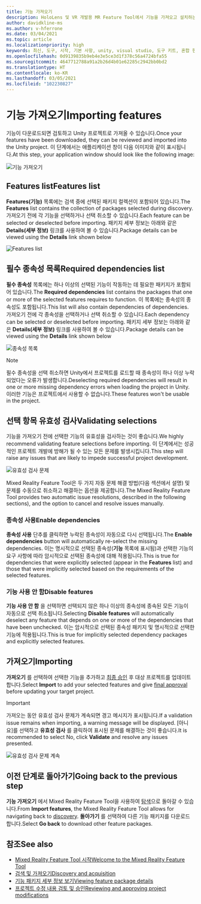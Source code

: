 ```yaml
---
title: 기능 가져오기
description: HoloLens 및 VR 개발용 MR Feature Tool에서 기능을 가져오고 설치하는 방법에 대해 알아봅니다.
author: davidkline-ms
ms.author: v-hferrone
ms.date: 03/04/2021
ms.topic: article
ms.localizationpriority: high
keywords: 최신, 도구, 시작, 기본 사항, unity, visual studio, 도구 키트, 혼합 현실 헤드셋, windows mixed reality 헤드셋, 가상 현실 헤드셋, 설치, Windows, HoloLens, 에뮬레이터, unreal, openxr
ms.openlocfilehash: 0d9139835b9eb4e3e5ce3d1f378c56a4724bfa55
ms.sourcegitcommit: 4647712788a91a2b26d4b01e62285c2942bb0bd2
ms.translationtype: HT
ms.contentlocale: ko-KR
ms.lasthandoff: 03/05/2021
ms.locfileid: "102230827"
---
```

# <a name="importing-features"></a><span data-ttu-id="dcaef-104">기능 가져오기</span><span class="sxs-lookup"><span data-stu-id="dcaef-104">Importing features</span></span>

<span data-ttu-id="dcaef-105">기능이 다운로드되면 검토하고 Unity 프로젝트로 가져올 수 있습니다.</span><span class="sxs-lookup"><span data-stu-id="dcaef-105">Once your features have been downloaded, they can be reviewed and imported into the Unity project.</span></span> <span data-ttu-id="dcaef-106">이 단계에서는 애플리케이션 창이 다음 이미지와 같이 표시됩니다.</span><span class="sxs-lookup"><span data-stu-id="dcaef-106">At this step, your application window should look like the following image:</span></span>

![기능 가져오기](images/FeatureToolImport.png)

## <a name="features-list"></a><span data-ttu-id="dcaef-108">Features list</span><span class="sxs-lookup"><span data-stu-id="dcaef-108">Features list</span></span>

<span data-ttu-id="dcaef-109">**Features(기능)** 목록에는 검색 중에 선택된 패키지 컬렉션이 포함되어 있습니다.</span><span class="sxs-lookup"><span data-stu-id="dcaef-109">The **Features** list contains the collection of packages selected during discovery.</span></span> <span data-ttu-id="dcaef-110">가져오기 전에 각 기능을 선택하거나 선택 취소할 수 있습니다.</span><span class="sxs-lookup"><span data-stu-id="dcaef-110">Each feature can be selected or deselected before importing.</span></span> <span data-ttu-id="dcaef-111">패키지 세부 정보는 아래와 같은 **Details(세부 정보)** 링크를 사용하여 볼 수 있습니다.</span><span class="sxs-lookup"><span data-stu-id="dcaef-111">Package details can be viewed using the **Details** link shown below</span></span>

![Features list](images/FeaturesList.png)

## <a name="required-dependencies-list"></a><span data-ttu-id="dcaef-113">필수 종속성 목록</span><span class="sxs-lookup"><span data-stu-id="dcaef-113">Required dependencies list</span></span>

<span data-ttu-id="dcaef-114">**필수 종속성** 목록에는 하나 이상의 선택된 기능이 작동하는 데 필요한 패키지가 포함되어 있습니다.</span><span class="sxs-lookup"><span data-stu-id="dcaef-114">The **Required dependencies** list contains the packages that one or more of the selected features requires to function.</span></span> <span data-ttu-id="dcaef-115">이 목록에는 종속성의 종속성도 포함됩니다.</span><span class="sxs-lookup"><span data-stu-id="dcaef-115">This list will also contain dependencies of dependencies.</span></span> <span data-ttu-id="dcaef-116">가져오기 전에 각 종속성을 선택하거나 선택 취소할 수 있습니다.</span><span class="sxs-lookup"><span data-stu-id="dcaef-116">Each dependency can be selected or deselected before importing.</span></span> <span data-ttu-id="dcaef-117">패키지 세부 정보는 아래와 같은 **Details(세부 정보)** 링크를 사용하여 볼 수 있습니다.</span><span class="sxs-lookup"><span data-stu-id="dcaef-117">Package details can be viewed using the **Details** link shown below</span></span>

![종속성 목록](images/RequiredDependencyList.png)

> [!NOTE]
> <span data-ttu-id="dcaef-119">필수 종속성을 선택 취소하면 Unity에서 프로젝트를 로드할 때 종속성이 하나 이상 누락되었다는 오류가 발생합니다.</span><span class="sxs-lookup"><span data-stu-id="dcaef-119">Deselecting required dependencies will result in one or more missing dependency errors when loading the project in Unity.</span></span> <span data-ttu-id="dcaef-120">이러한 기능은 프로젝트에서 사용할 수 없습니다.</span><span class="sxs-lookup"><span data-stu-id="dcaef-120">These features won't be usable in the project.</span></span>

## <a name="validating-selections"></a><span data-ttu-id="dcaef-121">선택 항목 유효성 검사</span><span class="sxs-lookup"><span data-stu-id="dcaef-121">Validating selections</span></span>

<span data-ttu-id="dcaef-122">기능을 가져오기 전에 선택한 기능의 유효성을 검사하는 것이 좋습니다.</span><span class="sxs-lookup"><span data-stu-id="dcaef-122">We highly recommend validating feature selections before importing.</span></span> <span data-ttu-id="dcaef-123">이 단계에서는 성공적인 프로젝트 개발에 방해가 될 수 있는 모든 문제를 발생시킵니다.</span><span class="sxs-lookup"><span data-stu-id="dcaef-123">This step will raise any issues that are likely to impede successful project development.</span></span>

![유효성 검사 문제](images/ValidationIssues.png)

<span data-ttu-id="dcaef-125">Mixed Reality Feature Tool은 두 가지 자동 문제 해결 방법(다음 섹션에서 설명) 및 문제를 수동으로 취소하고 해결하는 옵션을 제공합니다.</span><span class="sxs-lookup"><span data-stu-id="dcaef-125">The Mixed Reality Feature Tool provides two automatic issue resolutions, described in the following sections), and the option to cancel and resolve issues manually.</span></span>

### <a name="enable-dependencies"></a><span data-ttu-id="dcaef-126">종속성 사용</span><span class="sxs-lookup"><span data-stu-id="dcaef-126">Enable dependencies</span></span>

<span data-ttu-id="dcaef-127">**종속성 사용** 단추를 클릭하면 누락된 종속성이 자동으로 다시 선택됩니다.</span><span class="sxs-lookup"><span data-stu-id="dcaef-127">The **Enable dependencies** button will automatically re-select the missing dependencies.</span></span> <span data-ttu-id="dcaef-128">이는 명시적으로 선택된 종속성(**기능** 목록에 표시됨)과 선택한 기능의 요구 사항에 따라 암시적으로 선택된 종속성에 대해 적용됩니다.</span><span class="sxs-lookup"><span data-stu-id="dcaef-128">This is true for dependencies that were explicitly selected (appear in the **Features** list) and those that were implicitly selected based on the requirements of the selected features.</span></span>

### <a name="disable-features"></a><span data-ttu-id="dcaef-129">기능 사용 안 함</span><span class="sxs-lookup"><span data-stu-id="dcaef-129">Disable features</span></span>

<span data-ttu-id="dcaef-130">**기능 사용 안 함** 을 선택하면 선택되지 않은 하나 이상의 종속성에 종속된 모든 기능이 자동으로 선택 취소됩니다.</span><span class="sxs-lookup"><span data-stu-id="dcaef-130">Selecting **Disable features** will automatically deselect any feature that depends on one or more of the dependencies that have been unchecked.</span></span> <span data-ttu-id="dcaef-131">이는 암시적으로 선택된 종속성 패키지 및 명시적으로 선택한 기능에 적용됩니다.</span><span class="sxs-lookup"><span data-stu-id="dcaef-131">This is true for implicitly selected dependency packages and explicitly selected features.</span></span>

## <a name="importing"></a><span data-ttu-id="dcaef-132">가져오기</span><span class="sxs-lookup"><span data-stu-id="dcaef-132">Importing</span></span>

<span data-ttu-id="dcaef-133">**가져오기** 를 선택하여 선택한 기능을 추가하고 [최종 승인](reviewing-changes.md) 후 대상 프로젝트를 업데이트합니다.</span><span class="sxs-lookup"><span data-stu-id="dcaef-133">Select **Import** to add your selected features and give [final approval](reviewing-changes.md) before updating your target project.</span></span>

> [!IMPORTANT]
> <span data-ttu-id="dcaef-134">가져오는 동안 유효성 검사 문제가 계속되면 경고 메시지가 표시됩니다.</span><span class="sxs-lookup"><span data-stu-id="dcaef-134">If a validation issue remains when importing, a warning message will be displayed.</span></span> <span data-ttu-id="dcaef-135">[아니요]를 선택하고 **유효성 검사** 를 클릭하여 표시된 문제를 해결하는 것이 좋습니다.</span><span class="sxs-lookup"><span data-stu-id="dcaef-135">It is recommended to select No, click **Validate** and resolve any issues presented.</span></span>
>
> ![유효성 검사 문제 계속](images/ValidationContinueAnyway.png)

## <a name="going-back-to-the-previous-step"></a><span data-ttu-id="dcaef-137">이전 단계로 돌아가기</span><span class="sxs-lookup"><span data-stu-id="dcaef-137">Going back to the previous step</span></span>

<span data-ttu-id="dcaef-138">**기능 가져오기** 에서 Mixed Reality Feature Tool을 사용하여 [탐색](discovering-features.md)으로 돌아갈 수 있습니다.</span><span class="sxs-lookup"><span data-stu-id="dcaef-138">From **Import features**, the Mixed Reality Feature Tool allows for navigating back to [discovery](discovering-features.md).</span></span> <span data-ttu-id="dcaef-139">**돌아가기** 를 선택하여 다른 기능 패키지를 다운로드합니다.</span><span class="sxs-lookup"><span data-stu-id="dcaef-139">Select **Go back** to download other feature packages.</span></span>

## <a name="see-also"></a><span data-ttu-id="dcaef-140">참조</span><span class="sxs-lookup"><span data-stu-id="dcaef-140">See also</span></span>

- [<span data-ttu-id="dcaef-141">Mixed Reality Feature Tool 시작</span><span class="sxs-lookup"><span data-stu-id="dcaef-141">Welcome to the Mixed Reality Feature Tool</span></span>](welcome-to-mr-feature-tool.md)
- [<span data-ttu-id="dcaef-142">검색 및 가져오기</span><span class="sxs-lookup"><span data-stu-id="dcaef-142">Discovery and acquisition</span></span>](discovering-features.md)
- [<span data-ttu-id="dcaef-143">기능 패키지 세부 정보 보기</span><span class="sxs-lookup"><span data-stu-id="dcaef-143">Viewing feature package details</span></span>](viewing-package-details.md)
- [<span data-ttu-id="dcaef-144">프로젝트 수정 내용 검토 및 승인</span><span class="sxs-lookup"><span data-stu-id="dcaef-144">Reviewing and approving project modifications</span></span>](reviewing-changes.md)